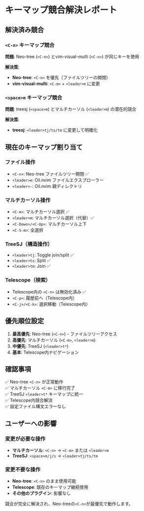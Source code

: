 # キーマップ競合解決レポート

## 解決済み競合

### `<C-n>` キーマップ競合

**問題**: Neo-tree (`<C-n>`) とvim-visual-multi (`<C-n>`) が同じキーを使用

**解決策**:
- **Neo-tree**: `<C-n>` を優先（ファイルツリーの開閉）
- **vim-visual-multi**: `<C-m>` + `<leader>m` に変更

### `<space>m` キーマップ競合

**問題**: treesj (`<space>m`) とマルチカーソル (`<leader>m`) の潜在的競合

**解決策**:
- **treesj**: `<leader>tj/ts/tm` に変更して明確化

## 現在のキーマップ割り当て

### ファイル操作
- `<C-n>`: Neo-tree ファイルツリー開閉 ✅
- `<leader>e`: Oil.nvim ファイルエクスプローラー
- `<leader>-`: Oil.nvim 親ディレクトリ

### マルチカーソル操作
- `<C-m>`: マルチカーソル選択 ✅ 
- `<leader>m`: マルチカーソル選択（代替）✅
- `<C-Down>/<C-Up>`: マルチカーソル上下
- `<C-S-m>`: 全選択

### TreeSJ（構造操作）
- `<leader>tj`: Toggle join/split ✅
- `<leader>ts`: Split ✅  
- `<leader>tm`: Join ✅

### Telescope（検索）
- Telescope内の `<C-n>` は無効化済み ✅
- `<C-p>`: 履歴前へ（Telescope内）
- `<C-j>/<C-k>`: 選択移動（Telescope内）

## 優先順位設定

1. **最高優先**: Neo-tree (`<C-n>`) - ファイルツリーアクセス
2. **高優先**: マルチカーソル (`<C-m>`, `<leader>m`)
3. **中優先**: TreeSJ (`<leader>t*`)
4. **基本**: Telescope内ナビゲーション

## 確認事項

✅ Neo-tree `<C-n>` が正常動作  
✅ マルチカーソル `<C-m>` に移行完了  
✅ TreeSJ `<leader>t*` キーマップに統一  
✅ Telescope内競合解消  
✅ 設定ファイル構文エラーなし

## ユーザーへの影響

### 変更が必要な操作
- **マルチカーソル**: `<C-n>` → `<C-m>` または `<leader>m`
- **TreeSJ**: `<space>m/j/s` → `<leader>tj/ts/tm`

### 変更不要な操作  
- **Neo-tree**: `<C-n>` のまま使用可能
- **Telescope**: 既存のキーマップ継続使用
- **その他のプラグイン**: 影響なし

競合が完全に解決され、Neo-treeの`<C-n>`が最優先で動作します。